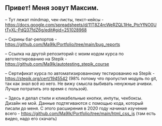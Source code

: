 ## Привет! Меня зовут Максим.

 – Тут лежат mindmap, чек-листы, текст-кейсы - https://docs.google.com/spreadsheets/d/11T8Z4rcWeRZQL1lHe_PtcYfNO0UtTyXL-PdQ37fdZ6g/edit#gid=251028968

 – Скрины баг-репортов - https://github.com/Ma9lk/Portfolio/tree/main/bug_reports

 – Cсылка на другой репозиторий с моим кодом курса по автотестированию на Stepik - https://github.com/Ma9lk/autotesting_stepik_course

 – Сертификат курса по автоматизированному тестированию на Stepik - https://stepik.org/cert/1945542 (98% потому что пропустил модуль по git, так как знал всё из него. Не вижу смысла выбивать ненужные ачивки. Лучше потратить это время с пользой).

 – Здесь я делал стили и кликабельные кнопки, инпуты, чекбоксы. Дизайн не мой. Данные подтягиваются с помощью кода, который писали до меня. С этого расширения в 2020 году начинал изучение всего - https://github.com/Ma9lk/Portfolio/tree/main/html_css_js (там есть видео, надо его скачать)

